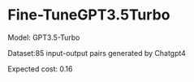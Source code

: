 # Fine-TuneGPT3.5Turbo

Model: GPT3.5-Turbo 

Dataset:85 input-output pairs generated by Chatgpt4 

Expected cost: 0.16 
